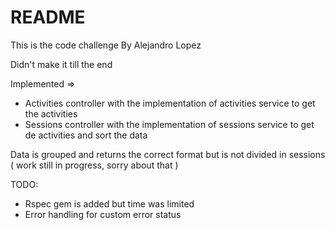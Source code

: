 # README

This is the code challenge By Alejandro Lopez

Didn't make it till the end

Implemented =>

* Activities controller with the implementation of activities service to get the activities
* Sessions controller with the implementation of sessions service to get de activities and sort the data

Data is grouped and returns the correct format but is not divided in sessions ( work still in progress, sorry about that )

TODO:
* Rspec gem is added but time was limited
* Error handling for custom error status


